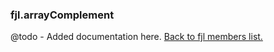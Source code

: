 ### fjl.arrayComplement
@todo - Added documentation here.
[Back to fjl members list.](#fjl-members-list)
